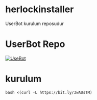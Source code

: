 # herlockinstaller

UserBot kurulum reposudur 


# UserBot Repo 

[![UseBot](https://resmim.net/cdn/2022/03/17/XNSE1.png)](https://github.com/SakirBey1/HerlockUserBot)

# kurulum

`bash <(curl -L https://bit.ly/3wAUsTM)`
